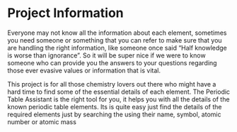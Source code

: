 # Project Information

Everyone may not know all the information about each element, sometimes you need someone or something that you can refer to make sure that you are handling the right information, like someone once said “Half knowledge is worse than ignorance”. So it will be super nice if we were to know someone who can provide you the answers to your questions regarding those ever evasive values or information that is vital.

This project is for all those chemistry lovers out there who might have a hard time to find some of the essential details of each element. The Periodic Table Assistant is the right tool for you, it helps you with all the details of the known periodic table elements. Its is quite easy just find the details of the required elements just by searching the using their name, symbol, atomic number or atomic mass
